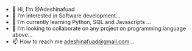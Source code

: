 - 👋 Hi, I’m @Adeshinafuad
- 👀 I’m interested in Software development...
- 🌱 I’m currently learning Python, SQL and Javascripts ...
- 💞️ I’m looking to collaborate on any project on programming language above...
- 📫 How to reach me adeshinafuad@gmail.com...

<!---
Adeshinafuad/Adeshinafuad is a ✨ special ✨ repository because its `README.md` (this file) appears on your GitHub profile.
You can click the Preview link to take a look at your changes.
--->
